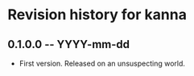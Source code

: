 # Revision history for kanna

## 0.1.0.0  -- YYYY-mm-dd

* First version. Released on an unsuspecting world.
